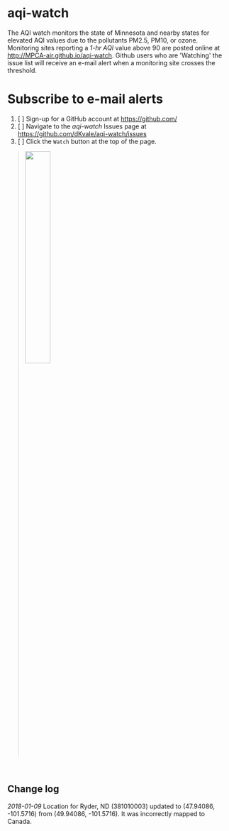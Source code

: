 # aqi-watch

The AQI watch monitors the state of Minnesota and nearby states for elevated AQI values due to the pollutants PM2.5, PM10, or ozone. Monitoring sites reporting a _1-hr AQI_ value above 90 are posted online at http://MPCA-air.github.io/aqi-watch.  Github users who are 'Watching' the issue list will receive an e-mail alert when a monitoring site crosses the threshold.  


# Subscribe to e-mail alerts

1. [ ] Sign-up for a GitHub account at https://github.com/
1. [ ] Navigate to the _aqi-watch_ Issues page at https://github.com/dKvale/aqi-watch/issues
1. [ ] Click the ` Watch ` button at the top of the page.


> <img src=https://help.github.com/assets/images/help/notifications/watcher_picker.gif width="35%">

<br>

## Change log

_2018-01-09_
Location for Ryder, ND (381010003) updated to (47.94086, -101.5716) from (49.94086, -101.5716). It was incorrectly mapped to Canada.

